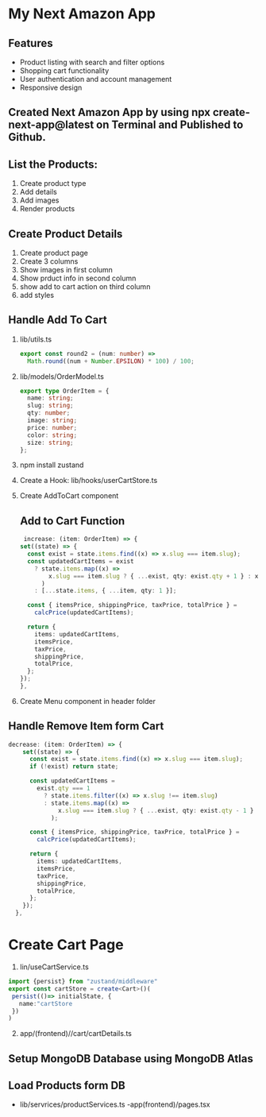 # My Next Amazon App

## Features

- Product listing with search and filter options
- Shopping cart functionality
- User authentication and account management
- Responsive design

## Created Next Amazon App by using npx create-next-app@latest on Terminal and Published to Github.

## List the Products:

1.  Create product type
2.  Add details
3.  Add images
4.  Render products

## Create Product Details

1.  Create product page
2.  Create 3 columns
3.  Show images in first column
4.  Show prduct info in second column
5.  show add to cart action on third column
6.  add styles

## Handle Add To Cart

1.  lib/utils.ts

    ```ts
    export const round2 = (num: number) =>
      Math.round((num + Number.EPSILON) * 100) / 100;
    ```

2.  lib/models/OrderModel.ts

    ```ts
    export type OrderItem = {
      name: string;
      slug: string;
      qty: number;
      image: string;
      price: number;
      color: string;
      size: string;
    };
    ```

3.  npm install zustand
4.  Create a Hook: lib/hooks/userCartStore.ts
5.  Create AddToCart component

    ## Add to Cart Function

    ```ts
     increase: (item: OrderItem) => {
    set((state) => {
      const exist = state.items.find((x) => x.slug === item.slug);
      const updatedCartItems = exist
        ? state.items.map((x) =>
            x.slug === item.slug ? { ...exist, qty: exist.qty + 1 } : x
          )
        : [...state.items, { ...item, qty: 1 }];

      const { itemsPrice, shippingPrice, taxPrice, totalPrice } =
        calcPrice(updatedCartItems);

      return {
        items: updatedCartItems,
        itemsPrice,
        taxPrice,
        shippingPrice,
        totalPrice,
      };
    });
    },
    ```

6.  Create Menu component in header folder

## Handle Remove Item form Cart

```ts
decrease: (item: OrderItem) => {
    set((state) => {
      const exist = state.items.find((x) => x.slug === item.slug);
      if (!exist) return state;

      const updatedCartItems =
        exist.qty === 1
          ? state.items.filter((x) => x.slug !== item.slug)
          : state.items.map((x) =>
              x.slug === item.slug ? { ...exist, qty: exist.qty - 1 } : x
            );

      const { itemsPrice, shippingPrice, taxPrice, totalPrice } =
        calcPrice(updatedCartItems);

      return {
        items: updatedCartItems,
        itemsPrice,
        taxPrice,
        shippingPrice,
        totalPrice,
      };
    });
  },
```

# Create Cart Page

1. lin/useCartService.ts

```ts
import {persist} from "zustand/middleware"
export const cartStore = create<Cart>()(
 persist(()=> initialState, {
   name:"cartStore
 })
)
```

2. app/(frontend)//cart/cartDetails.ts

## Setup MongoDB Database using MongoDB Atlas

## Load Products form DB

- lib/servrices/productServices.ts
  -app(frontend)/pages.tsx
